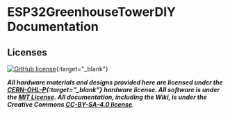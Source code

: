 # ESP32GreenhouseTowerDIY Documentation

## Licenses

[![GitHub license](https://img.shields.io/github/license/ZanzyTHEbar/ESP32GreenhouseTowerDIY?style=plastic)](https://github.com/ZanzyTHEbar/ESP32GreenhouseTowerDIY/blob/master/LICENSE){:target="_blank"}

***All hardware materials and designs provided here are licensed under the [CERN-OHL-P](https://opensource.org/CERN-OHL-P){:target="_blank"} hardware license.
All software is under the [MIT License](https://opensource.org/licenses/MIT).
All documentation, including the Wiki, is under the Creative Commons [CC-BY-SA-4.0 license](https://creativecommons.org/licenses/by-sa/4.0/)***.
